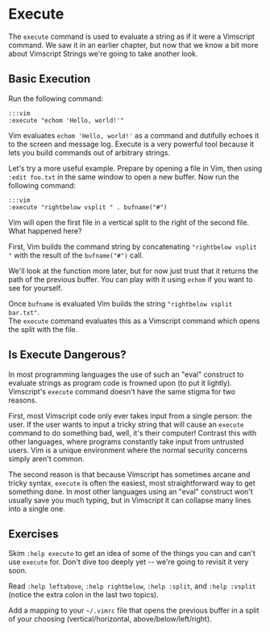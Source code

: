 Execute
=======

The `execute` command is used to evaluate a string as if it were a Vimscript
command.  We saw it in an earlier chapter, but now that we know a bit more about
Vimscript Strings we're going to take another look.

Basic Execution
---------------

Run the following command:

    :::vim
    :execute "echom 'Hello, world!'"

Vim evaluates `echom 'Hello, world!'` as a command and dutifully echoes it to
the screen and message log.  Execute is a very powerful tool because it lets you
build commands out of arbitrary strings.

Let's try a more useful example.  Prepare by opening a file in Vim, then using
`:edit foo.txt` in the same window to open a new buffer.  Now run the
following command:

    :::vim
    :execute "rightbelow vsplit " . bufname("#")

Vim will open the first file in a vertical split to the right of the second
file.  What happened here?

First, Vim builds the command string by concatenating `"rightbelow vsplit "`
with the result of the `bufname("#")` call.

We'll look at the function more later, but for now just trust that it returns
the path of the previous buffer.  You can play with it using `echom` if you want
to see for yourself.

Once `bufname` is evaluated Vim builds the string `"rightbelow vsplit bar.txt"`.  
The `execute` command evaluates this as a Vimscript command which opens the split
with the file.

Is Execute Dangerous?
---------------------

In most programming languages the use of such an "eval" construct to evaluate
strings as program code is frowned upon (to put it lightly).  Vimscript's
`execute` command doesn't have the same stigma for two reasons.

First, most Vimscript code only ever takes input from a single person: the user.
If the user wants to input a tricky string that will cause an `execute` command
to do something bad, well, it's their computer!  Contrast this with other
languages, where programs constantly take input from untrusted users.  Vim is
a unique environment where the normal security concerns simply aren't common.

The second reason is that because Vimscript has sometimes arcane and tricky
syntax, `execute` is often the easiest, most straightforward way to get
something done.  In most other languages using an "eval" construct won't usually
save you much typing, but in Vimscript it can collapse many lines into a single
one.

Exercises
---------

Skim `:help execute` to get an idea of some of the things you can and can't use
`execute` for.  Don't dive too deeply yet -- we're going to revisit it very
soon.

Read `:help leftabove`, `:help rightbelow`, `:help :split`, and `:help :vsplit`
(notice the extra colon in the last two topics).

Add a mapping to your `~/.vimrc` file that opens the previous buffer in a split
of your choosing (vertical/horizontal, above/below/left/right).
